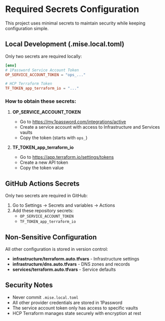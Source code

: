 # Required Secrets Configuration

This project uses minimal secrets to maintain security while keeping configuration simple.

## Local Development (.mise.local.toml)

Only two secrets are required locally:

```toml
[env]
# 1Password Service Account Token
OP_SERVICE_ACCOUNT_TOKEN = "ops_..."

# HCP Terraform Token
TF_TOKEN_app_terraform_io = "..."
```

### How to obtain these secrets:

1. **OP_SERVICE_ACCOUNT_TOKEN**
   - Go to https://my.1password.com/integrations/active
   - Create a service account with access to Infrastructure and Services vaults
   - Copy the token (starts with `ops_`)

2. **TF_TOKEN_app_terraform_io**
   - Go to https://app.terraform.io/settings/tokens
   - Create a new API token
   - Copy the token value

## GitHub Actions Secrets

Only two secrets are required in GitHub:

1. Go to Settings → Secrets and variables → Actions
2. Add these repository secrets:
   - `OP_SERVICE_ACCOUNT_TOKEN`
   - `TF_TOKEN_app_terraform_io`

## Non-Sensitive Configuration

All other configuration is stored in version control:

- **infrastructure/terraform.auto.tfvars** - Infrastructure settings
- **infrastructure/dns.auto.tfvars** - DNS zones and records
- **services/terraform.auto.tfvars** - Service defaults

## Security Notes

- Never commit `.mise.local.toml` 
- All other provider credentials are stored in 1Password
- The service account token only has access to specific vaults
- HCP Terraform manages state securely with encryption at rest